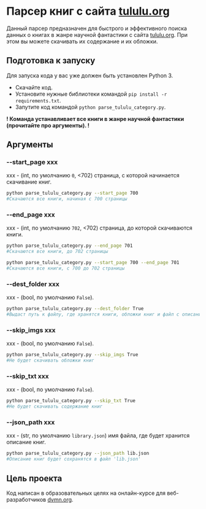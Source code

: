# Парсер книг с сайта [tululu.org](http://tululu.org/)

Данный парсер предназначен для быстрого и эффективного поиска данных о книгах в жанре научной фантастики с сайта [tululu.org](http://tululu.org/). При этом вы можете скачивать их содержание и их обложки.

## Подготовка к запуску

Для запуска кода у вас уже должен быть установлен Python 3.

- Скачайте код.
- Установите нужные библиотеки командой `pip install -r requirements.txt`.
- Запутите код командой `python parse_tululu_category.py`.

**! Команда устанавливает все книги в жанре научной фантастики (прочитайте про аргументы). !**

## Аргументы

### --start_page xxx

xxx - (int, по умолчанию `0`, <702) страница, с которой начинается скачивание книг.

```sh
python parse_tululu_category.py --start_page 700
#Скачаются все книги, начиная с 700 страницы
```

### --end_page xxx

xxx - (int, по умолчанию `702`, <702) страница, до которой скачиваются книги.

```sh
python parse_tululu_category.py --end_page 701
#Скачаются все книги, до 702 страницы
```

```sh
python parse_tululu_category.py --start_page 700 --end_page 701
#Скачаются все книги, с 700 до 702 страницы
```

### --dest_folder xxx

xxx - (bool, по умолчанию `False`).

```sh
python parse_tululu_category.py --dest_folder True
#Выдаст путь к файлу, где хранятся книги, обложки книг и файл с описанием книг
```

### --skip_imgs xxx

xxx - (bool, по умолчанию `False`).

```sh
python parse_tululu_category.py --skip_imgs True
#Не будет скачивать обложки книг
```

### --skip_txt xxx

xxx - (bool, по умолчанию `False`).

```sh
python parse_tululu_category.py --skip_txt True
#Не будет скачивать содержание книг
```

### --json_path xxx

xxx - (str, по умолчанию `library.json`) имя файла, где будет хранится описание книг.

```sh
python parse_tululu_category.py --json_path lib.json
#Описание книг будет сохранятся в файл 'lib.json'
```

## Цель проекта

Код написан в образовательных целях на онлайн-курсе для веб-разработчиков [dvmn.org](https://dvmn.org/).